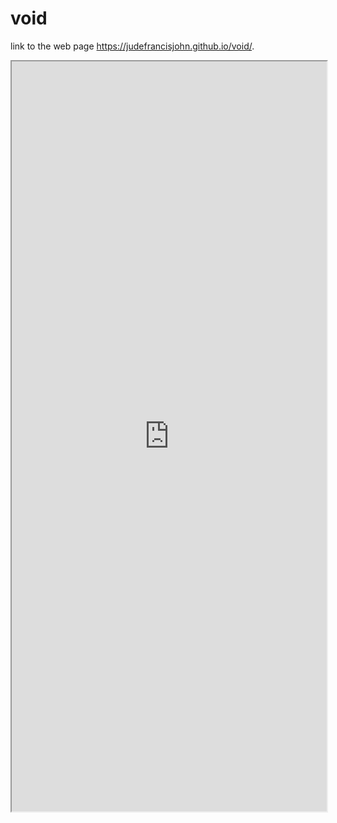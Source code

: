 # void
link to the web page  https://judefrancisjohn.github.io/void/.

<iframe src="https://public.tableau.com/views/ct_schooldistricts/Sheet1?:showVizHome=no&:embed=true" width="100%" height="1200"></iframe>
